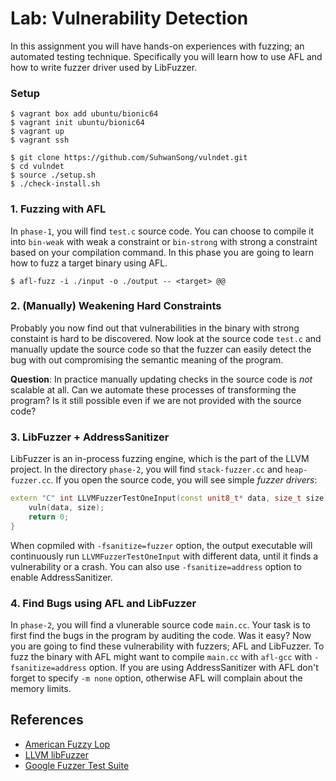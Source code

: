 Lab: Vulnerability Detection
============================================

In this assignment you will have hands-on experiences with fuzzing;
an automated testing technique. Specifically you will learn how to
use AFL and how to write fuzzer driver used by LibFuzzer.

### Setup
```
$ vagrant box add ubuntu/bionic64
$ vagrant init ubuntu/bionic64
$ vagrant up
$ vagrant ssh
```

```
$ git clone https://github.com/SuhwanSong/vulndet.git
$ cd vulndet
$ source ./setup.sh
$ ./check-install.sh
```


### 1. Fuzzing with AFL

In `phase-1`, you will find `test.c` source code. You can choose to compile
it into `bin-weak` with weak a constraint or `bin-strong` with strong a constraint
based on your compilation command. In this phase you are going to learn how to
fuzz a target binary using AFL.

```
$ afl-fuzz -i ./input -o ./output -- <target> @@
```

### 2. (Manually) Weakening Hard Constraints

Probably you now find out that vulnerabilities in the binary with strong constaint
is hard to be discovered. Now look at the source code `test.c` and manually update
the source code so that the fuzzer can easily detect the bug with out compromising
the semantic meaning of the program.

**Question**: In practice manually updating checks in the source code is _not_
scalable at all. Can we automate these processes of transforming the program?
Is it still possible even if we are not provided with the source code?

### 3. LibFuzzer + AddressSanitizer

LibFuzzer is an in-process fuzzing engine, which is the part of the LLVM project.
In the directory `phase-2`, you will find `stack-fuzzer.cc` and `heap-fuzzer.cc`.
If you open the source code, you will see simple _fuzzer drivers_:
```cxx
extern "C" int LLVMFuzzerTestOneInput(const unit8_t* data, size_t size) {
    vuln(data, size);
    return 0;
}
```
When copmiled with `-fsanitize=fuzzer` option, the output executable will
continuously run `LLVMFuzzerTestOneInput` with different data, until it finds
a vulnerability or a crash. You can also use `-fsanitize=address` option
to enable AddressSanitizer.

### 4. Find Bugs using AFL and LibFuzzer

In `phase-2`, you will find a vlunerable source code `main.cc`. Your task
is to first find the bugs in the program by auditing the code. Was it easy?
Now you are going to find these vulnerability with fuzzers; AFL and LibFuzzer.
To fuzz the binary with AFL might want to compile `main.cc` with `afl-gcc`
with `-fsanitize=address` option. If you are using AddressSanitizer with AFL
don't forget to specify `-m none` option, otherwise AFL will complain about
the memory limits.

## References
* [American Fuzzy Lop](http://lcamtuf.coredump.cx/afl/)
* [LLVM libFuzzer](https://llvm.org/docs/LibFuzzer.html)
* [Google Fuzzer Test Suite](https://github.com/google/fuzzer-test-suite)

